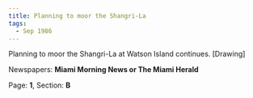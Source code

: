 ```yaml
---  
title: Planning to moor the Shangri-La  
tags:  
  - Sep 1986  
---  
```

  
Planning to moor the Shangri-La at Watson Island continues. [Drawing]  
  
Newspapers: **Miami Morning News or The Miami Herald**  
  
Page: **1**, Section: **B** 
